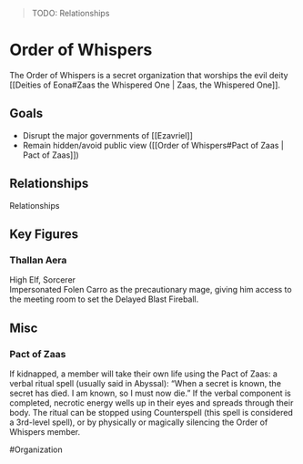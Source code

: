 > TODO: Relationships

# Order of Whispers
The Order of Whispers is a secret organization that worships the evil deity [[Deities of Eona#Zaas the Whispered One | Zaas, the Whispered One]].  

## Goals
- Disrupt the major governments of [[Ezavriel]]
- Remain hidden/avoid public view ([[Order of Whispers#Pact of Zaas | Pact of Zaas]])

## Relationships
Relationships

## Key Figures
### Thallan Aera
High Elf, Sorcerer  
Impersonated Folen Carro as the precautionary mage, giving him access to the meeting room to set the Delayed Blast Fireball.  

## Misc
### Pact of Zaas
If kidnapped, a member will take their own life using the Pact of Zaas: a verbal ritual spell (usually said in Abyssal): “When a secret is known, the secret has died. I am known, so I must now die.” If the verbal component is completed, necrotic energy wells up in their eyes and spreads through their body. The ritual can be stopped using Counterspell (this spell is considered a 3rd-level spell), or by physically or magically silencing the Order of Whispers member.

#Organization